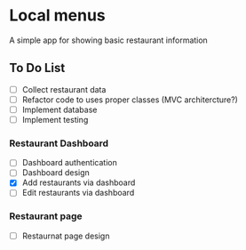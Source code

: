 # Local menus
A simple app for showing basic restaurant information

## To Do List
- [ ] Collect restaurant data
- [ ] Refactor code to uses proper classes (MVC architercture?)
- [ ] Implement database
- [ ] Implement testing

### Restaurant Dashboard
- [ ] Dashboard authentication
- [ ] Dashboard design
- [x] Add restaurants via dashboard
- [ ] Edit restaurants via dashboard

### Restaurant page
- [ ] Restaurnat page design
